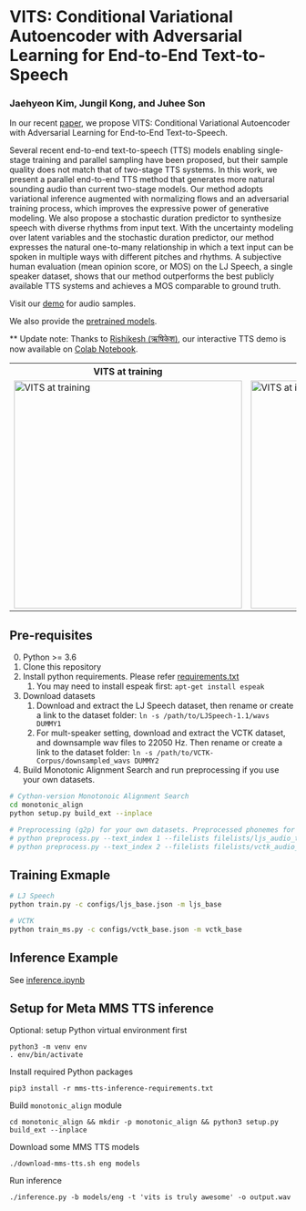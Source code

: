 # VITS: Conditional Variational Autoencoder with Adversarial Learning for End-to-End Text-to-Speech

### Jaehyeon Kim, Jungil Kong, and Juhee Son

In our recent [paper](https://arxiv.org/abs/2106.06103), we propose VITS: Conditional Variational Autoencoder with Adversarial Learning for End-to-End Text-to-Speech.

Several recent end-to-end text-to-speech (TTS) models enabling single-stage training and parallel sampling have been proposed, but their sample quality does not match that of two-stage TTS systems. In this work, we present a parallel end-to-end TTS method that generates more natural sounding audio than current two-stage models. Our method adopts variational inference augmented with normalizing flows and an adversarial training process, which improves the expressive power of generative modeling. We also propose a stochastic duration predictor to synthesize speech with diverse rhythms from input text. With the uncertainty modeling over latent variables and the stochastic duration predictor, our method expresses the natural one-to-many relationship in which a text input can be spoken in multiple ways with different pitches and rhythms. A subjective human evaluation (mean opinion score, or MOS) on the LJ Speech, a single speaker dataset, shows that our method outperforms the best publicly available TTS systems and achieves a MOS comparable to ground truth.

Visit our [demo](https://jaywalnut310.github.io/vits-demo/index.html) for audio samples.

We also provide the [pretrained models](https://drive.google.com/drive/folders/1ksarh-cJf3F5eKJjLVWY0X1j1qsQqiS2?usp=sharing).

** Update note: Thanks to [Rishikesh (ऋषिकेश)](https://github.com/jaywalnut310/vits/issues/1), our interactive TTS demo is now available on [Colab Notebook](https://colab.research.google.com/drive/1CO61pZizDj7en71NQG_aqqKdGaA_SaBf?usp=sharing).

<table style="width:100%">
  <tr>
    <th>VITS at training</th>
    <th>VITS at inference</th>
  </tr>
  <tr>
    <td><img src="resources/fig_1a.png" alt="VITS at training" height="400"></td>
    <td><img src="resources/fig_1b.png" alt="VITS at inference" height="400"></td>
  </tr>
</table>


## Pre-requisites
0. Python >= 3.6
0. Clone this repository
0. Install python requirements. Please refer [requirements.txt](requirements.txt)
    1. You may need to install espeak first: `apt-get install espeak`
0. Download datasets
    1. Download and extract the LJ Speech dataset, then rename or create a link to the dataset folder: `ln -s /path/to/LJSpeech-1.1/wavs DUMMY1`
    1. For mult-speaker setting, download and extract the VCTK dataset, and downsample wav files to 22050 Hz. Then rename or create a link to the dataset folder: `ln -s /path/to/VCTK-Corpus/downsampled_wavs DUMMY2`
0. Build Monotonic Alignment Search and run preprocessing if you use your own datasets.
```sh
# Cython-version Monotonoic Alignment Search
cd monotonic_align
python setup.py build_ext --inplace

# Preprocessing (g2p) for your own datasets. Preprocessed phonemes for LJ Speech and VCTK have been already provided.
# python preprocess.py --text_index 1 --filelists filelists/ljs_audio_text_train_filelist.txt filelists/ljs_audio_text_val_filelist.txt filelists/ljs_audio_text_test_filelist.txt 
# python preprocess.py --text_index 2 --filelists filelists/vctk_audio_sid_text_train_filelist.txt filelists/vctk_audio_sid_text_val_filelist.txt filelists/vctk_audio_sid_text_test_filelist.txt
```


## Training Exmaple
```sh
# LJ Speech
python train.py -c configs/ljs_base.json -m ljs_base

# VCTK
python train_ms.py -c configs/vctk_base.json -m vctk_base
```


## Inference Example
See [inference.ipynb](inference.ipynb)


## Setup for Meta MMS TTS inference

Optional: setup Python virtual environment first
```
python3 -m venv env
. env/bin/activate
```


Install required Python packages

```
pip3 install -r mms-tts-inference-requirements.txt
```

Build `monotonic_align` module
```
cd monotonic_align && mkdir -p monotonic_align && python3 setup.py build_ext --inplace
```

Download some MMS TTS models
```
./download-mms-tts.sh eng models
```

Run inference
```
./inference.py -b models/eng -t 'vits is truly awesome' -o output.wav
```
